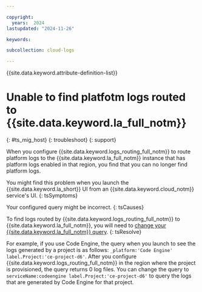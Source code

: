 ```yaml
---

copyright:
  years:  2024
lastupdated: "2024-11-26"

keywords:

subcollection: cloud-logs

---
```


{{site.data.keyword.attribute-definition-list}}

# Unable to find platfotm logs routed to {{site.data.keyword.la_full_notm}}
{: #ts_mig_host}
{: troubleshoot}
{: support}

When you configure {{site.data.keyword.logs_routing_full_notm}} to route platform logs to the {{site.data.keyword.la_full_notm}} instance that has platform logs enabled in that region, you find that you can no longer find platform logs. 

You might find this problem when you launch the {{site.data.keyword.la_short}} UI from an {{site.data.keyword.cloud_notm}} service's UI.
{: tsSymptoms}

Your configured query might be incorrect.
{: tsCauses}

To find logs routed by {{site.data.keyword.logs_routing_full_notm}} to {{site.data.keyword.la_full_notm}}, you will need to [change your {{site.data.keyword.la_full_notm}} query](/docs/logs-router?topic=logs-router-ts-hostvalue).
{: tsResolve}

For example, if you use Code Engine, the query when you launch to see the logs generated by a project is as follows: `_platform:'Code Engine' label.Project:'ce-project-d6'`. After you configure {{site.data.keyword.logs_routing_full_notm}} in the region where the project is provisioned, the query returns 0 log files. You can change the query to
`serviceName:codeengine label.Project:'ce-project-d6'` to query the logs that are generated by Code Engine for that project.
